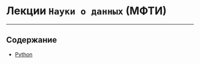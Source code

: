 # Лекции `Науки о данных` (МФТИ)
___
## Содержание
- [Python](#https://github.com/NazarovMichail/Lectures-notes-MIPT/tree/master/Python)
  
